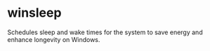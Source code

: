 # winsleep
Schedules sleep and wake times for the system to save energy and enhance longevity on Windows.
